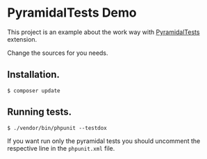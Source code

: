 # PyramidalTests Demo

This project is an example about the work way with [PyramidalTests](https://github.com/andaniel05/PyramidalTests) extension.

Change the sources for you needs.

## Installation.

    $ composer update

## Running tests.

    $ ./vendor/bin/phpunit --testdox

If you want run only the pyramidal tests you should uncomment the respective line in the `phpunit.xml` file.
